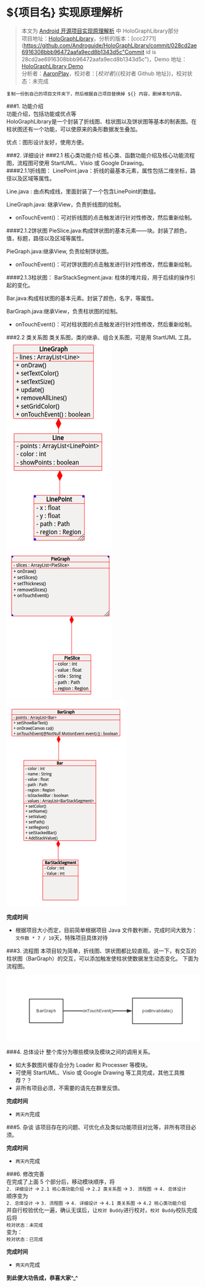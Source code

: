 ${项目名} 实现原理解析
====================================
> 本文为 [Android 开源项目实现原理解析](https://github.com/android-cn/android-open-project-analysis) 中 HoloGraphLibrary部分  
> 项目地址：[HoloGraphLibrary](https://github.com/Androguide/HoloGraphLibrary)，分析的版本：[ccc2771](https://github.com/Androguide/HoloGraphLibrary/commit/028cd2ae6916308bbb96472aafa9ecd8b1343d5c"Commit id is 28cd2ae6916308bbb96472aafa9ecd8b1343d5c")，Demo 地址：[HoloGraphLibrary Demo](https://github.com/android-cn/android-open-project-demo/tree/master/holo-graph-library-demo)    
> 分析者：[AaronPlay](https://github.com/AaronPlay)，校对者：[${校对者}](${校对者 Github 地址})，校对状态：未完成   

`复制一份到自己的项目文件夹下，然后根据自己项目替换掉 ${} 内容，删掉本句内容。`  

###1. 功能介绍  
功能介绍，包括功能或优点等  
HoloGraphLibrary是一个封装了折线图、柱状图以及饼状图等基本的制表图。在柱状图还有一个功能，可以使原来的条形数据发生叠加。

优点：图形设计友好，使用方便。

###2. 详细设计
###2.1 核心类功能介绍
核心类、函数功能介绍及核心功能流程图，流程图可使用 StartUML、Visio 或 Google Drawing。  
####2.1.1折线图：
LinePoint.java：折线的最基本元素，属性包括二维坐标，路径以及区域等属性。

Line.java : 由点构成线，里面封装了一个包含LinePoint的数组。

LineGraph.java: 继承View，负责折线图的绘制。
- onTouchEvent()：可对折线图的点击触发进行针对性修改，然后重新绘制。

####2.1.2饼状图
PieSlice.java:构成饼状图的基本元素——块。封装了颜色，值，标题，路径以及区域等属性。

PieGraph.java:继承View, 负责绘制饼状图。
- onTouchEvent()：可对饼状图的点击触发进行针对性修改，然后重新绘制。

####2.1.3柱状图：
BarStackSegment.java: 柱体的堆片段，用于后续的操作引起的变化。

Bar.java:构成柱状图的基本元素。封装了颜色，名字，等属性。

BarGraph.java:继承View，负责柱状图的绘制。
- onTouchEvent()：可对柱状图的点击触发进行针对性修改，然后重新绘制。

###2.2 类关系图
类关系图，类的继承、组合关系图，可是用 StartUML 工具。  
![](image/Line.png)
![](image/Pie.png)
![](image/Bar.png)


**完成时间**  
- 根据项目大小而定，目前简单根据项目 Java 文件数判断，完成时间大致为：`文件数 * 7 / 10`天，特殊项目具体对待  

###3. 流程图
本项目较为简单，折线图、饼状图都比较直观。说一下，有交互的柱状图（BarGraph）的交互，可以添加触发使柱状使数据发生动态变化。
下面为流程图。

![](image/flow.png)



###4. 总体设计
整个库分为哪些模块及模块之间的调用关系。  
- 如大多数图片缓存会分为 Loader 和 Processer 等模块。  
- 可使用 StartUML、Visio 或 Google Drawing 等工具完成，其他工具推荐？？  
- 非所有项目必须，不需要的请先在群里反馈。  

**完成时间**  
- `两天内`完成  

###5. 杂谈
该项目存在的问题、可优化点及类似功能项目对比等，非所有项目必须。  

**完成时间**  
- `两天内`完成  

###6. 修改完善  
在完成了上面 5 个部分后，移动模块顺序，将  
`2. 详细设计` -> `2.1 核心类功能介绍` -> `2.2 类关系图` -> `3. 流程图` -> `4. 总体设计`  
顺序变为  
`2. 总体设计` -> `3. 流程图` -> `4. 详细设计` -> `4.1 类关系图` -> `4.2 核心类功能介绍`  
并自行校验优化一遍，确认无误后，让`校对 Buddy`进行校对，`校对 Buddy`校队完成后将  
`校对状态：未完成`  
变为：  
`校对状态：已完成`  

**完成时间**  
- `两天内`完成  

**到此便大功告成，恭喜大家^_^**  
